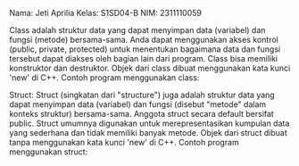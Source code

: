 Nama: Jeti Aprilia
Kelas: S1SD04-B
NIM: 2311110059
















Class adalah struktur data yang dapat menyimpan data (variabel) dan fungsi (metode) bersama-sama.
Anda dapat menggunakan akses kontrol (public, private, protected) untuk menentukan bagaimana data dan fungsi tersebut dapat diakses oleh bagian lain dari program.
Class bisa memiliki konstruktor dan destruktor.
Objek dari class dibuat menggunakan kata kunci 'new' di C++.
Contoh program menggunakan class:

Struct:
Struct (singkatan dari "structure") juga adalah struktur data yang dapat menyimpan data (variabel) dan fungsi (disebut "metode" dalam konteks struktur) bersama-sama.
Anggota struct secara default bersifat public.
Struct umumnya digunakan untuk merepresentasikan kumpulan data yang sederhana dan tidak memiliki banyak metode.
Objek dari struct dibuat tanpa menggunakan kata kunci 'new' di C++.
Contoh program menggunakan struct:
